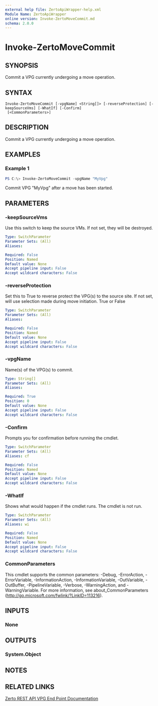 ```yaml
---
external help file: ZertoApiWrapper-help.xml
Module Name: ZertoApiWrapper
online version: Invoke-ZertoMoveCommit.md
schema: 2.0.0
---
```


# Invoke-ZertoMoveCommit

## SYNOPSIS
Commit a VPG currently undergoing a move operation.

## SYNTAX

```
Invoke-ZertoMoveCommit [-vpgName] <String[]> [-reverseProtection] [-keepSourceVms] [-WhatIf] [-Confirm]
 [<CommonParameters>]
```

## DESCRIPTION
Commit a VPG currently undergoing a move operation.

## EXAMPLES

### Example 1
```powershell
PS C:\> Invoke-ZertoMoveCommit -vpgName "MyVpg"
```

Commit VPG "MyVpg" after a move has been started.

## PARAMETERS

### -keepSourceVms
Use this switch to keep the source VMs.
If not set, they will be destroyed.

```yaml
Type: SwitchParameter
Parameter Sets: (All)
Aliases:

Required: False
Position: Named
Default value: None
Accept pipeline input: False
Accept wildcard characters: False
```

### -reverseProtection
Set this to True to reverse protect the VPG(s) to the source site. If not set, will use selection made during move initiation. True or False

```yaml
Type: SwitchParameter
Parameter Sets: (All)
Aliases:

Required: False
Position: Named
Default value: None
Accept pipeline input: False
Accept wildcard characters: False
```

### -vpgName
Name(s) of the VPG(s) to commit.

```yaml
Type: String[]
Parameter Sets: (All)
Aliases:

Required: True
Position: 0
Default value: None
Accept pipeline input: False
Accept wildcard characters: False
```

### -Confirm
Prompts you for confirmation before running the cmdlet.

```yaml
Type: SwitchParameter
Parameter Sets: (All)
Aliases: cf

Required: False
Position: Named
Default value: None
Accept pipeline input: False
Accept wildcard characters: False
```

### -WhatIf
Shows what would happen if the cmdlet runs. The cmdlet is not run.

```yaml
Type: SwitchParameter
Parameter Sets: (All)
Aliases: wi

Required: False
Position: Named
Default value: None
Accept pipeline input: False
Accept wildcard characters: False
```

### CommonParameters
This cmdlet supports the common parameters: -Debug, -ErrorAction, -ErrorVariable, -InformationAction, -InformationVariable, -OutVariable, -OutBuffer, -PipelineVariable, -Verbose, -WarningAction, and -WarningVariable. For more information, see about_CommonParameters (http://go.microsoft.com/fwlink/?LinkID=113216).

## INPUTS

### None
## OUTPUTS

### System.Object
## NOTES

## RELATED LINKS

[Zerto REST API VPG End Point Documentation](http://s3.amazonaws.com/zertodownload_docs/Latest/Zerto%20Virtual%20Replication%20Zerto%20Virtual%20Manager%20%28ZVM%29%20-%20vSphere%20Online%20Help/RestfulAPIs/StatusAPIs.5.100.html#)
